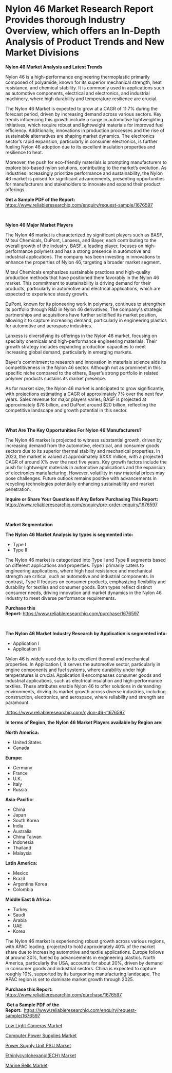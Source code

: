 <p><h1>Nylon 46 Market Research Report Provides thorough Industry Overview, which offers an In-Depth Analysis of Product Trends and New Market Divisions</h1></p><p><strong>Nylon 46 Market Analysis and Latest Trends</strong></p>
<p><p>Nylon 46 is a high-performance engineering thermoplastic primarily composed of polyamide, known for its superior mechanical strength, heat resistance, and chemical stability. It is commonly used in applications such as automotive components, electrical and electronics, and industrial machinery, where high durability and temperature resilience are crucial.</p><p>The Nylon 46 Market is expected to grow at a CAGR of 11.7% during the forecast period, driven by increasing demand across various sectors. Key trends influencing this growth include a surge in automotive lightweighting initiatives, which require robust and lightweight materials for improved fuel efficiency. Additionally, innovations in production processes and the rise of sustainable alternatives are shaping market dynamics. The electronics sector’s rapid expansion, particularly in consumer electronics, is further fueling Nylon 46 adoption due to its excellent insulation properties and resilience to heat.</p><p>Moreover, the push for eco-friendly materials is prompting manufacturers to explore bio-based nylon solutions, contributing to the market’s evolution. As industries increasingly prioritize performance and sustainability, the Nylon 46 market is poised for significant advancements, presenting opportunities for manufacturers and stakeholders to innovate and expand their product offerings.</p></p>
<p><strong>Get a Sample PDF of the Report:&nbsp;</strong> <a href="https://www.reliableresearchiq.com/enquiry/request-sample/1676597?utm_campaign=104&utm_medium=2&utm_source=Github&utm_content=ia&utm_term=30092024&utm_id=nylon-46">https://www.reliableresearchiq.com/enquiry/request-sample/1676597</a></p>
<p>&nbsp;</p>
<p><strong>Nylon 46 Major Market Players</strong></p>
<p><p>The Nylon 46 market is characterized by significant players such as BASF, Mitsui Chemicals, DuPont, Lanxess, and Bayer, each contributing to the overall growth of the industry. BASF, a leading player, focuses on high-performance polymers and has a strong presence in automotive and industrial applications. The company has been investing in innovations to enhance the properties of Nylon 46, targeting a broader market segment.</p><p>Mitsui Chemicals emphasizes sustainable practices and high-quality production methods that have positioned them favorably in the Nylon 46 market. This commitment to sustainability is driving demand for their products, particularly in automotive and electrical applications, which are expected to experience steady growth.</p><p>DuPont, known for its pioneering work in polymers, continues to strengthen its portfolio through R&D in Nylon 46 derivatives. The company's strategic partnerships and acquisitions have further solidified its market position, allowing it to capture increasing demand, particularly in engineering plastics for automotive and aerospace industries.</p><p>Lanxess is diversifying its offerings in the Nylon 46 market, focusing on specialty chemicals and high-performance engineering materials. Their growth strategy includes expanding production capacities to meet increasing global demand, particularly in emerging markets.</p><p>Bayer's commitment to research and innovation in materials science aids its competitiveness in the Nylon 46 sector. Although not as prominent in this specific niche compared to the others, Bayer’s strong portfolio in related polymer products sustains its market presence.</p><p>As for market size, the Nylon 46 market is anticipated to grow significantly, with projections estimating a CAGR of approximately 7% over the next few years. Sales revenue for major players varies; BASF is projected at approximately $78 billion, and DuPont around $20 billion, reflecting the competitive landscape and growth potential in this sector.</p></p>
<p>&nbsp;</p>
<p><strong>What Are The Key Opportunities For Nylon 46 Manufacturers?</strong></p>
<p><p>The Nylon 46 market is projected to witness substantial growth, driven by increasing demand from the automotive, electrical, and consumer goods sectors due to its superior thermal stability and mechanical properties. In 2023, the market is valued at approximately $XXX million, with a projected CAGR of around X% over the next five years. Key growth factors include the push for lightweight materials in automotive applications and the expansion of electronics manufacturing. However, volatility in raw material prices may pose challenges. Future outlook remains positive with advancements in recycling technologies potentially enhancing sustainability and market penetration.</p></p>
<p><strong>Inquire or Share Your Questions If Any Before Purchasing This Report:</strong> <a href="https://www.reliableresearchiq.com/enquiry/pre-order-enquiry/1676597?utm_campaign=104&utm_medium=2&utm_source=Github&utm_content=ia&utm_term=30092024&utm_id=nylon-46">https://www.reliableresearchiq.com/enquiry/pre-order-enquiry/1676597</a></p>
<p>&nbsp;</p>
<p><strong>Market Segmentation</strong></p>
<p><strong>The Nylon 46 Market Analysis by types is segmented into:</strong></p>
<p><ul><li>Type I</li><li>Type II</li></ul></p>
<p><p>The Nylon 46 market is categorized into Type I and Type II segments based on different applications and properties. Type I primarily caters to engineering applications, where high heat resistance and mechanical strength are critical, such as automotive and industrial components. In contrast, Type II focuses on consumer products, emphasizing flexibility and durability for textiles and consumer goods. Both types reflect distinct consumer needs, driving innovation and market dynamics in the Nylon 46 industry to meet diverse performance requirements.</p></p>
<p><strong>Purchase this Report:&nbsp;</strong><a href="https://www.reliableresearchiq.com/purchase/1676597?utm_campaign=104&utm_medium=2&utm_source=Github&utm_content=ia&utm_term=30092024&utm_id=nylon-46">https://www.reliableresearchiq.com/purchase/1676597</a></p>
<p>&nbsp;</p>
<p><strong>The Nylon 46 Market Industry Research by Application is segmented into:</strong></p>
<p><ul><li>Application I</li><li>Application II</li></ul></p>
<p><p>Nylon 46 is widely used due to its excellent thermal and mechanical properties. In Application I, it serves the automotive sector, particularly in engine components and fuel systems, where durability under high temperatures is crucial. Application II encompasses consumer goods and industrial applications, such as electrical insulation and high-performance textiles. These attributes enable Nylon 46 to offer solutions in demanding environments, driving its market growth across diverse industries, including construction, electronics, and aerospace, where reliability and strength are paramount.</p></p>
<p><a href="https://www.reliableresearchiq.com/nylon-46-r1676597?utm_campaign=104&utm_medium=2&utm_source=Github&utm_content=ia&utm_term=30092024&utm_id=nylon-46">&nbsp;https://www.reliableresearchiq.com/nylon-46-r1676597</a></p>
<p><strong>In terms of Region, the Nylon 46 Market Players available by Region are:</strong></p>
<p>
    <p> <strong> North America: </strong>
        <ul>
            <li>United States</li>
            <li>Canada</li>
        </ul>
        </p> 
    <p> <strong> Europe: </strong>
        <ul>
            <li>Germany</li>
            <li>France</li>
            <li>U.K.</li>
            <li>Italy</li>
            <li>Russia</li>
        </ul>
        </p> 
    <p> <strong> Asia-Pacific: </strong>
        <ul>
            <li>China</li>
            <li>Japan</li>
            <li>South Korea</li>
            <li>India</li>
            <li>Australia</li>
            <li>China Taiwan</li>
            <li>Indonesia</li>
            <li>Thailand</li>
            <li>Malaysia</li>
        </ul>
        </p> 
    <p> <strong> Latin America: </strong>
        <ul>
            <li>Mexico</li>
            <li>Brazil</li>
            <li>Argentina Korea</li>
            <li>Colombia</li>
        </ul>
        </p> 
    <p> <strong> Middle East & Africa: </strong>
        <ul>
            <li>Turkey</li>
            <li>Saudi</li>
            <li>Arabia</li>
            <li>UAE</li>
            <li>Korea</li>
        </ul>
    </p>
    </p>
<p><p>The Nylon 46 market is experiencing robust growth across various regions, with APAC leading, projected to hold approximately 40% of the market share due to increasing automotive and textile applications. Europe follows at around 30%, fueled by advancements in engineering plastics. North America, particularly the USA, accounts for about 20%, driven by demand in consumer goods and industrial sectors. China is expected to capture roughly 10%, supported by its burgeoning manufacturing landscape. The APAC region is set to dominate market growth through 2025.</p></p>
<p><strong>Purchase this Report: </strong><a href="https://www.reliableresearchiq.com/purchase/1676597?utm_campaign=104&utm_medium=2&utm_source=Github&utm_content=ia&utm_term=30092024&utm_id=nylon-46">https://www.reliableresearchiq.com/purchase/1676597</a></p>
<p>&nbsp;<strong>Get a Sample PDF of the Report:&nbsp;&nbsp;</strong><a href="https://www.reliableresearchiq.com/enquiry/request-sample/1676597?utm_campaign=104&utm_medium=2&utm_source=Github&utm_content=ia&utm_term=30092024&utm_id=nylon-46">https://www.reliableresearchiq.com/enquiry/request-sample/1676597</a></p>
<p><strong></strong></p>
<p><p><a href="https://www.linkedin.com/pulse/market-forecast-global-low-light-cameras-trends-impact-analysis-2jxve?utm_campaign=104&utm_medium=2&utm_source=Github&utm_content=ia&utm_term=30092024&utm_id=nylon-46">Low Light Cameras Market</a></p><p><a href="https://issuu.com/reportprime-2/docs/computer-power-supplies-market-size_0b770958a5c9e3?utm_campaign=104&utm_medium=2&utm_source=Github&utm_content=ia&utm_term=30092024&utm_id=nylon-46">Computer Power Supplies Market</a></p><p><a href="https://issuu.com/reportprime-2/docs/power-supply-unit-psu-market-size-2_66449a324f776b?utm_campaign=104&utm_medium=2&utm_source=Github&utm_content=ia&utm_term=30092024&utm_id=nylon-46">Power Supply Unit PSU Market</a></p><p><a href="https://github.com/ardellegief/Market-Research-Report-List-1/blob/main/ethinlycyclohexanolech-market.md?utm_campaign=104&utm_medium=2&utm_source=Github&utm_content=ia&utm_term=30092024&utm_id=nylon-46">Ethinlycyclohexanol(ECH) Market</a></p><p><a href="https://www.linkedin.com/pulse/global-marine-bells-market-analysis-trends-forecasts-growth-kkb6e?utm_campaign=104&utm_medium=2&utm_source=Github&utm_content=ia&utm_term=30092024&utm_id=nylon-46">Marine Bells Market</a></p></p>